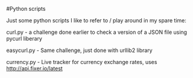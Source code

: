 #Python scripts

Just some python scripts I like to refer to / play around in my spare time:

curl.py - a challenge done earlier to check a version of a JSON file using pycurl liberary

easycurl.py - Same challenge, just done with urllib2 library

currency.py - Live tracker for currency exchange rates, uses http://api.fixer.io/latest

